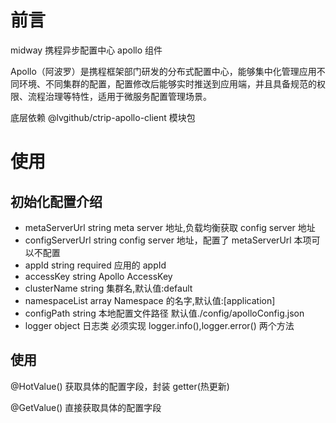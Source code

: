 # 前言

midway 携程异步配置中心 apollo 组件

Apollo（阿波罗）是携程框架部门研发的分布式配置中心，能够集中化管理应用不同环境、不同集群的配置，配置修改后能够实时推送到应用端，并且具备规范的权限、流程治理等特性，适用于微服务配置管理场景。

底层依赖 @lvgithub/ctrip-apollo-client 模块包

# 使用

## 初始化配置介绍

- metaServerUrl string meta server 地址,负载均衡获取 config server 地址
- configServerUrl string config server 地址，配置了 metaServerUrl 本项可以不配置
- appId string required 应用的 appId
- accessKey string Apollo AccessKey
- clusterName string 集群名,默认值:default
- namespaceList array Namespace 的名字,默认值:[application]
- configPath string 本地配置文件路径 默认值./config/apolloConfig.json
- logger object 日志类 必须实现 logger.info(),logger.error() 两个方法

## 使用

@HotValue() 获取具体的配置字段，封装 getter(热更新)

@GetValue() 直接获取具体的配置字段
